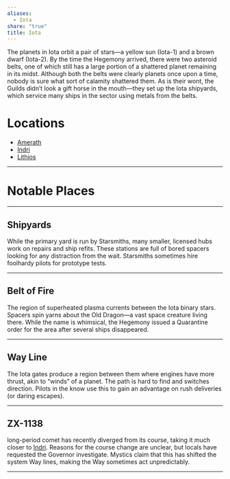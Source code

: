 ```yaml
---
aliases:
  - Iota
share: "true"
title: Iota
---
```

The planets in Iota orbit a pair of stars—a yellow sun (Iota-1) and a brown dwarf (Iota-2). By the time the Hegemony arrived, there were two asteroid belts, one of which still has a large portion of a shattered planet remaining in its midst. Although both the belts were clearly planets once upon a time, nobody is sure what sort of calamity shattered them. As is their wont, the Guilds didn’t look a gift horse in the mouth—they set up the Iota shipyards, which service many ships in the sector using metals from the belts.

# Locations

- [Amerath](./Amerath.md)
- [Indri](./Indri.md)
- [Lithios](./Lithios.md)

---

# Notable Places

---

## Shipyards

While the primary yard is run by Starsmiths, many smaller, licensed hubs work on repairs and ship refits. These stations are full of bored spacers looking for any distraction from the wait. Starsmiths sometimes hire foolhardy pilots for prototype tests.

---

## Belt of Fire

The region of superheated plasma currents between the Iota binary stars. Spacers spin yarns about the Old Dragon—a vast space creature living there. While the name is whimsical, the Hegemony issued a Quarantine order for the area after several ships disappeared.

---

## Way Line

The Iota gates produce a region between them where engines have more thrust, akin to “winds” of a planet. The path is hard to find and switches direction. Pilots in the know use this to gain an advantage on rush deliveries (or daring escapes).

---

## ZX-1138

long-period comet has recently diverged from its course, taking it much closer to [Indri](./Indri.md). Reasons for the course change are unclear, but locals have requested the Governor investigate. Mystics claim that this has shifted the system Way lines, making the Way sometimes act unpredictably.

---
